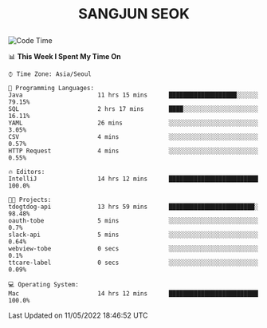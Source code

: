 <h1>
 <p align="center">
   SANGJUN SEOK
 </p>
</h1>

<!--START_SECTION:waka-->
![Code Time](http://img.shields.io/badge/Code%20Time-0-blue)

📊 **This Week I Spent My Time On** 

```text
⌚︎ Time Zone: Asia/Seoul

💬 Programming Languages: 
Java                     11 hrs 15 mins      ███████████████████░░░░░░   79.15% 
SQL                      2 hrs 17 mins       ████░░░░░░░░░░░░░░░░░░░░░   16.11% 
YAML                     26 mins             ░░░░░░░░░░░░░░░░░░░░░░░░░   3.05% 
CSV                      4 mins              ░░░░░░░░░░░░░░░░░░░░░░░░░   0.57% 
HTTP Request             4 mins              ░░░░░░░░░░░░░░░░░░░░░░░░░   0.55%

🔥 Editors: 
IntelliJ                 14 hrs 12 mins      █████████████████████████   100.0%

🐱‍💻 Projects: 
tdogtdog-api             13 hrs 59 mins      ████████████████████████░   98.48% 
oauth-tobe               5 mins              ░░░░░░░░░░░░░░░░░░░░░░░░░   0.7% 
slack-api                5 mins              ░░░░░░░░░░░░░░░░░░░░░░░░░   0.64% 
webview-tobe             0 secs              ░░░░░░░░░░░░░░░░░░░░░░░░░   0.1% 
ttcare-label             0 secs              ░░░░░░░░░░░░░░░░░░░░░░░░░   0.09%

💻 Operating System: 
Mac                      14 hrs 12 mins      █████████████████████████   100.0%

```


 Last Updated on 11/05/2022 18:46:52 UTC
<!--END_SECTION:waka-->
